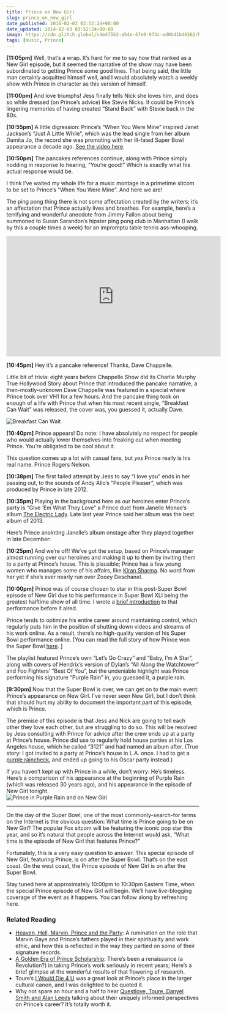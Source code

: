 ```yaml
---
title: Prince on New Girl
slug: prince_on_new_girl
date_published: 2014-02-03 03:52:24+00:00
date_updated: 2014-02-03 03:52:24+00:00
image: https://cdn.glitch.global/c4e475b2-a54e-47e0-973c-ed0bd1b46262/butterfly.gif?v=1670296827319
tags: [music, Prince]
---
```

**[11:05pm]** Well, that’s a wrap. It’s hard for me to say how that ranked as a New Girl episode, but it seemed the narrative of the show may have been subordinated to getting Prince some good lines. That being said, the little man certainly acquitted himself well, and I would absolutely watch a weekly show with Prince in character as this version of himself.

**[11:00pm]** And love triumphs! Jess finally tells Nick she loves him, and does so while dressed (on Prince’s advice) like Stevie Nicks. It could be Prince’s lingering memories of having created “Stand Back” with Stevie back in the 80s.

**[10:55pm]** A little digression: Prince’s “When You Were Mine” inspired Janet Jackson’s “Just A Little While”, which was the lead single from her album Damita Jo, the record she was promoting with her ill-fated Super Bowl appearance a decade ago. [See the video here](http://www.dailymotion.com/video/x485jm_janet-jackson-just-a-little-while_music).

**[10:50pm]** The pancakes references continue, along with Prince simply nodding in response to hearing, “You’re good!” Which is exactly what his actual response would be.
  
I think I’ve waited my whole life for a music montage in a primetime sitcom to be set to Prince’s “When You Were Mine”. And here we are!  
  
The ping pong thing there is not some affectation created by the writers; it’s an affectation that Prince actually lives and breathes. For example, here’s a terrifying and wonderful anecdote from Jimmy Fallon about being summoned to Susan Sarandon’s hipster ping pong club in Manhattan (I walk by this a couple times a week) for an impromptu table tennis ass-whooping.

<iframe width="560" height="315" src="https://www.youtube.com/embed/o9iVXxFt1Wg?start=88" title="YouTube video player" frameborder="0" allow="accelerometer; autoplay; clipboard-write; encrypted-media; gyroscope; picture-in-picture" allowfullscreen></iframe>
  
**[10:45pm]** Hey it’s a pancake reference! Thanks, Dave Chappelle.  
  
Little bit of trivia: eight years before Chappelle Show did its Charlie Murphy True Hollywood Story about Prince that introduced the pancake narrative, a then-mostly-unknown Dave Chappelle was featured in a special where Prince took over VH1 for a few hours. And the pancake thing took on enough of a life with Prince that when his most recent single, “Breakfast Can Wait” was released, the cover was, you guessed it, actually Dave.

![Breakfast Can Wait](https://cdn.glitch.global/c4e475b2-a54e-47e0-973c-ed0bd1b46262/breakfast-can-wait.jpeg?v=1670296527814 "Breakfast Can Wait")  
  
**[10:40pm]** Prince appears! Do note: I have absolutely no respect for people who would actually lower themselves into freaking out when meeting Prince. You’re obligated to be cool about it.  
  
This question comes up a lot with casual fans, but *yes* Prince really is his real name. Prince Rogers Nelson.  
 
**[10:38pm]** The first failed attempt by Jess to say “I love you” ends in her passing out, to the sounds of Andy Allo’s “People Pleaser”, which was produced by Prince in late 2012.  
  
**[10:35pm]** Playing in the background here as our heroines enter Prince’s party is “Give ‘Em What They Love” a Prince duet from Janelle Monae’s album [The Electric Lady](http://www.amazon.com/gp/product/B00EVCD9HY/ref=as_li_ss_tl?ie=UTF8&camp=1789&creative=390957&creativeASIN=B00EVCD9HY&linkCode=as2&tag=2020-20). Late last year Prince said her album was the best album of 2013.  
  
Here’s Prince anointing Janelle’s album onstage after they played together in late December:  
  
**[10:25pm]** And we’re off! We’ve got the setup, based on Prince’s manager almost running over our heroines and making it up to them by inviting them to a party at Prince’s house. This is plausible; Prince has a few young women who manages some of his affairs, like [Kiran Sharma](https://twitter.com/KIKITkiran). No word from her yet if she’s ever nearly run over Zooey Deschanel.  
  
**[10:00pm]** Prince was of course chosen to star in this post-Super Bowl episode of New Girl due to his performance in Super Bowl XLI being the greatest halftime show of all time. I wrote a [brief introduction](/2007/02/prince-superbowl-primer) to that performance before it aired.  

Prince tends to optimize his entire career around maintaining control, which regularly puts him in the position of shutting down videos and streams of his work online. As a result, there’s no high-quality version of his Super Bowl performance online. \[You can read the full story of how Prince won the Super Bowl [here](https://anildash.com/2021/02/05/how-prince-won-the-super-bowl/). \]  
  
The playlist featured Prince’s own “Let’s Go Crazy” and “Baby, I’m A Star”, along with covers of Hendrix’s version of Dylan’s “All Along the Watchtower” and Foo Fighters’ “Best Of You”, but the undeniable highlight was Prince performing his signature “Purple Rain” in, you guessed it, a purple rain.  

**[9:30pm]** Now that the Super Bowl is over, we can get on to the main event: Prince’s appearance on New Girl. I’ve never seen New Girl, but I don’t think that should hurt my ability to document the important part of this episode, which is Prince.  

The premise of this episode is that Jess and Nick are going to tell each other they love each other, but are struggling to do so. This will be resolved by Jess consulting with Prince for advice after the crew ends up at a party at Prince’s house. Prince did use to regularly hold house parties at his Los Angeles house, which he called “3121” and had named an album after. (True story: I got invited to a party at Prince’s house in L.A. once. I had to get a <a href="https://medium.com/@anildash/the-purple-raincheck-a4bd8068de1f">purple raincheck</a>, and ended up going to his Oscar party instead.)  

If you haven’t kept up with Prince in a while, don’t worry: He’s timeless. Here’s a comparison of his appearance at the beginning of Purple Rain (which was released 30 years ago), and his appearance in the episode of New Girl tonight.  
![Prince in Purple Rain and on New Girl](https://cdn.glitch.global/c4e475b2-a54e-47e0-973c-ed0bd1b46262/prince-new-girl-pr.jpg?v=1670296672798 "Prince in Purple Rain vs on New Girl")

---

On the day of the Super Bowl, one of the most commonly-search-for terms on the Internet is the obvious question: What time is Prince going to be on New Girl? The popular Fox sitcom will be featuring the iconic pop star this year, and so it’s natural that people across the Internet would ask, “What time is the episode of New Girl that features Prince?”

Fortunately, this is a very easy question to answer. This special episode of New Girl, featuring Prince, is on after the Super Bowl. That’s on the east coast. On the west coast, the Prince episode of New Girl is on after the Super Bowl.
  
Stay tuned here at approximately 10:00pm to 10:30pm Eastern Time, when the special Prince episode of New Girl will begin. We’ll have live-blogging coverage of the event as it happens. You can follow along by refreshing here.

### Related Reading

- [Heaven, Hell, Marvin, Prince and the Party](/2013/01/04/heaven-hell-marvin-prince-and-the-pious-party): A rumination on the role that Marvin Gaye and Prince’s fathers played in their spirituality and work ethic, and how this is reflected in the way they partied on some of their signature records.
- [A Golden Era of Prince Scholarship](/2012/03/a-golden-era-of-prince-scholarship): There’s been a renaissance (a Revolution?) in taking Prince’s work seriously in recent years; Here’s a brief glimpse at the wonderful results of that flowering of research.
- Toure’s [I Would Die 4 U](http://www.amazon.com/gp/product/1476705496/ref=as_li_ss_tl?ie=UTF8&amp;camp=1789&amp;creative=390957&amp;creativeASIN=1476705496&amp;linkCode=as2&amp;tag=2020-20) was a great look at Prince’s place in the larger cultural canon, and I was delighted to be quoted it.
- Why not spare an hour and a half to hear [Questlove, Toure, Danyel Smith and Alan Leeds](http://www.youtube.com/watch?v=09hT9LaOx4M) talking about their uniquely informed perspectives on Prince’s career? It’s totally worth it.
